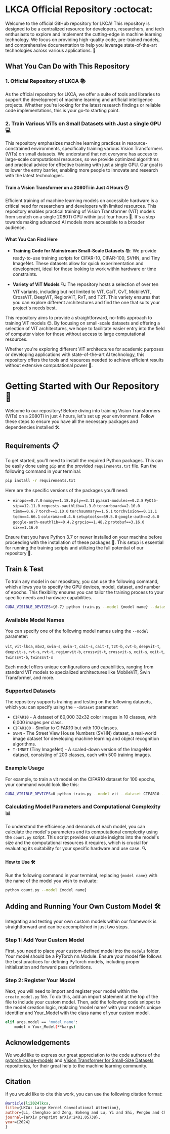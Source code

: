 # LKCA Official Repository :octocat:

Welcome to the official GitHub repository for LKCA! This repository is designed to be a centralized resource for developers, researchers, and tech enthusiasts to explore and implement the cutting-edge in machine learning technology. We focus on providing high-quality code, pre-trained models, and comprehensive documentation to help you leverage state-of-the-art technologies across various applications. 🚀

## What You Can Do with This Repository

### 1. Official Repository of LKCA :books:

As the official repository for LKCA, we offer a suite of tools and libraries to support the development of machine learning and artificial intelligence projects. Whether you're looking for the latest research findings or reliable code implementations, this is your go-to starting point.

### 2. Train Various ViTs on Small Datasets with Just a single GPU 💻

This repository emphasizes machine learning practices in resource-constrained environments, specifically training various Vision Transformers (ViTs) on small datasets. We understand that not everyone has access to large-scale computational resources, so we provide optimized algorithms and practical advice for effective training with just a single GPU. Our goal is to lower the entry barrier, enabling more people to innovate and research with the latest technologies.

#### Train a Vision Transformer on a 2080Ti in Just 4 Hours 🕓

Efficient training of machine learning models on accessible hardware is a critical need for researchers and developers with limited resources. This repository enables practical training of Vision Transformer (ViT) models from scratch on a single 2080Ti GPU within just four hours 🚀. It's a step towards making advanced AI models more accessible to a broader audience.

#### What You Can Find Here

- **Training Code for Mainstream Small-Scale Datasets** 📚: We provide ready-to-use training scripts for CIFAR-10, CIFAR-100, SVHN, and Tiny ImageNet. These datasets allow for quick experimentation and development, ideal for those looking to work within hardware or time constraints.

- **Variety of ViT Models** 🔍: The repository hosts a selection of over ten ViT variants, including but not limited to ViT, CaiT, CvT, MobileViT, CrossViT, DeepViT, RegionViT, RvT, and T2T. This variety ensures that you can explore different architectures and find the one that suits your project's needs best.

This repository aims to provide a straightforward, no-frills approach to training ViT models 😊. By focusing on small-scale datasets and offering a selection of ViT architectures, we hope to facilitate easier entry into the field of computer vision for those without access to large computational resources.

Whether you're exploring different ViT architectures for academic purposes or developing applications with state-of-the-art AI technology, this repository offers the tools and resources needed to achieve efficient results without extensive computational power 💪.


# Getting Started with Our Repository 🚀

Welcome to our repository! Before diving into training Vision Transformers (ViTs) on a 2080Ti in just 4 hours, let's set up your environment. Follow these steps to ensure you have all the necessary packages and dependencies installed 🛠️.

## Requirements 📋

To get started, you'll need to install the required Python packages. This can be easily done using `pip` and the provided `requirements.txt` file. Run the following command in your terminal:

```bash
pip install -r requirements.txt
```

Here are the specific versions of the packages you'll need:

- `einops==0.7.0` `numpy==1.18.0` `ply==3.11` `pyasn1-modules==0.2.8` `PyQt5-sip==12.11.0` `requests-oauthlib==1.3.0` `tensorboard==2.10.0` `timm==0.6.7` `torch==1.10.0` `torchsummary==1.5.1` `torchvision==0.11.1` `tqdm==4.66.1` `colorama==0.4.6` `setuptools==59.5.0` `google-auth==2.6.0` `google-auth-oauthlib==0.4.2` `grpcio==1.48.2` `protobuf==3.16.0` `six==1.16.0`

Ensure that you have Python 3.7 or newer installed on your machine before proceeding with the installation of these packages 🐍. This setup is essential for running the training scripts and utilizing the full potential of our repository 🌟.

## Train & Test

To train any model in our repository, you can use the following command, which allows you to specify the GPU devices, model, dataset, and number of epochs. This flexibility ensures you can tailor the training process to your specific needs and hardware capabilities.

```bash
CUDA_VISIBLE_DEVICES={0-7} python train.py --model {model name} --dataset {dataset name}
```

### Available Model Names

You can specify one of the following model names using the `--model` parameter:

`vit`, `vit-lkca`, `mbv2`, `swin-s`, `swin-t`, `cait-s`, `cait-t`, `t2t-b`, `cvt-b`, `deepvit-t`, `deepvit-s`, `rvt-s`, `rvt-t`, `regionvit-b`, `crossvit-t`, `crossvit-s`, `xcit-s`, `xcit-t`, `twinssvt-b`, `twinssvt-s`

Each model offers unique configurations and capabilities, ranging from standard ViT models to specialized architectures like MobileViT, Swin Transformer, and more.

### Supported Datasets

The repository supports training and testing on the following datasets, which you can specify using the `--dataset` parameter:

- `CIFAR10` - A dataset of 60,000 32x32 color images in 10 classes, with 6,000 images per class.
- `CIFAR100` - Similar to CIFAR10 but with 100 classes.
- `SVHN` - The Street View House Numbers (SVHN) dataset, a real-world image dataset for developing machine learning and object recognition algorithms.
- `T-IMNET` (Tiny ImageNet) - A scaled-down version of the ImageNet dataset, consisting of 200 classes, each with 500 training images.

### Example Usage

For example, to train a vit model on the CIFAR10 dataset for 100 epochs, your command would look like this:

```bash
CUDA_VISIBLE_DEVICES=0 python train.py --model vit --dataset CIFAR10 --epochs 100
```

### Calculating Model Parameters and Computational Complexity 📊

To understand the efficiency and demands of each model, you can calculate the model's parameters and its computational complexity using the `count.py` script. This script provides valuable insights into the model's size and the computational resources it requires, which is crucial for evaluating its suitability for your specific hardware and use case. 🔍

#### How to Use 🛠️

Run the following command in your terminal, replacing `{model name}` with the name of the model you wish to evaluate:

```bash
python count.py --model {model name}
```

## Adding and Running Your Own Custom Model 🛠️

Integrating and testing your own custom models within our framework is straightforward and can be accomplished in just two steps.

### Step 1: Add Your Custom Model

First, you need to place your custom-defined model into the `models` folder. Your model should be a PyTorch nn.Module. Ensure your model file follows the best practices for defining PyTorch models, including proper initialization and forward pass definitions.

### Step 2: Register Your Model

Next, you will need to import and register your model within the `create_model.py` file. To do this, add an import statement at the top of the file to include your custom model. Then, add the following code snippet to the model creation logic, replacing 'model name' with your model's unique identifier and Your_Model with the class name of your custom model.

```bash
elif args.model == 'model name':
    model = Your_Model(**kargs)
```

## Acknowledgements

We would like to express our great appreciation to the code authors of the [pytorch-image-models](https://github.com/huggingface/pytorch-image-models) and [Vision Transformer for Small-Size Datasets](https://github.com/aanna0701/SPT_LSA_ViT) repositories, for their great help to the machine learning community.

## Citation

If you would like to cite this work, you can use the following citation format:

```bibtex
@article{li2024lkca,
title={LKCA: Large Kernel Convolutional Attention},
author={Li, Chenghao and Zeng, Boheng and Lu, Yi and Shi, Pengbo and Chen, Qingzi and Liu, Jirui and Zhu, Lingyun},
journal={arXiv preprint arXiv:2401.05738},
year={2024}
}
```
